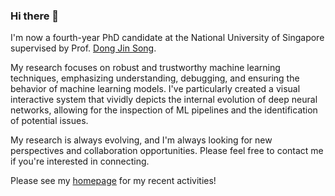 ### Hi there 👋

I'm now a fourth-year PhD candidate at the National University of Singapore supervised by Prof. [Dong Jin Song](https://www.comp.nus.edu.sg/~dongjs/).

My research focuses on robust and trustworthy machine learning techniques, emphasizing understanding, debugging, and ensuring the behavior of machine learning models. I've particularly created a visual interactive system that vividly depicts the internal evolution of deep neural networks, allowing for the inspection of ML pipelines and the identification of potential issues.

My research is always evolving, and I'm always looking for new perspectives and collaboration opportunities. Please feel free to contact me if you're interested in connecting.

Please see my [homepage](https://xianglinyang.github.io/) for my recent activities!

<!--
**xianglinyang/xianglinyang** is a ✨ _special_ ✨ repository because its `README.md` (this file) appears on your GitHub profile.

Here are some ideas to get you started:

- 🔭 I’m currently working on ...
- 🌱 I’m currently learning ...
- 👯 I’m looking to collaborate on ...
- 🤔 I’m looking for help with ...
- 💬 Ask me about ...
- 📫 How to reach me: ...
- 😄 Pronouns: ...
- ⚡ Fun fact: ...
-->

